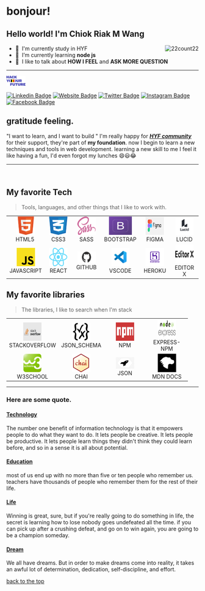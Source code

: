 # bonjour!

## Hello world! I'm  Chiok Riak M Wang

<a href="#22count22-title">
  <img src="https://github-readme-stats.vercel.app/api?username=22count22&show_icons=true&theme=dark&count_private=true&include_all_commits=true"
  alt="22count22" align="right" />
</a>

- :office: &nbsp;I'm currently study in HYF
- :seedling: &nbsp;I’m currently learning **node js**
- :speech_balloon: &nbsp;I like to talk about 
**HOW I FEEL**
 and **ASK MORE QUESTION**

---

<kbd>
  <a href="https://hackyourfuture.be">
  <img alt="HYF logo" width="50" src="./img/HYF.png">
    </a>
 </kbd>


[![Linkedin Badge](https://img.shields.io/badge/-LinkedIn-0e76a8?style=flat-square&logo=Linkedin&logoColor=white)](https://www.linkedin.com/in/chiok-zechariah-08544b1b3/)
[![Website Badge](https://img.shields.io/badge/Website-3b5998?style=flat-square&logo=google-chrome&logoColor=white)](https://22count22.github.io/)
[![Twitter Badge](https://img.shields.io/badge/-Twitter-00acee?style=flat-square&logo=Twitter&logoColor=white)](https://twitter.com/ZChiok)
[![Instagram Badge](https://img.shields.io/badge/-Instagram-e4405f?style=flat-square&logo=Instagram&logoColor=white)](https://instagram.com/chiohmathoat/)
[![Facebook Badge](https://img.shields.io/badge/-Facebook-405fe4?style=flat-square&logo=Facebook&logoColor=white)](https://www.facebook.com/profile.php?id=100007519815651)


## gratitude  feeling.

"I want to learn, and I want to build " I'm really happy for **[_HYF community_](https://hackyourfuture.be)** for their support,  they're part of **my foundation**. now I begin to learn a new techniques and tools in web development. learning a new skill to me I feel it like having a fun, I'd even forgot my lunches :smile::smiley::joy:

---


<br>

<h2 align="left" id="macropower-tech">My favorite Tech</h2>

> Tools, languages, and other things that I like to work with.

<table>
<tr>
    <td align="center" width="96">
      <a href="https://developer.mozilla.org/en-US/docs/Web/Guide/HTML/HTML5">
        <img src="./img/html-logo.png"
        width="48" height="48" alt="HTML5" />
      </a>
      <br>HTML5&nbsp;
    </td>
    <td align="center" width="96">
      <a href="https://developer.mozilla.org/en-US/docs/Web/CSS">
        <img src="./img/css3-logo.png" alt width="48" height="48" alt="css3"/> 
      </a>
      <br>CSS3
    </td>
    <td align="center" width="96">
      <a href="https://sass-lang.com/guide">
        <img src="./img/sass-logo.png" width="48" height="48" alt="sass" />
      </a>
      <br>SASS
          <td align="center"  width="96">
      <a href="https://getbootstrap.com/docs/5.0/getting-started/introduction/">
        <img src="./img/bootstrap-logo.png" alt
        width="60" height="48" alt="bootstrap" />
      </a>
      <br>BOOTSTRAP
    </td>
        <td align="center" width="96">
      <a href="https://www.figma.com/files/team/905469283356933321/class11%2612-4">
        <img src="./img/figma.png" alt width="48" height="48" alt="figma"/> 
      </a>
      <br>FIGMA
    </td>
            <td align="center" width="96">
      <a href="https://lucid.app/users/login#/login?referredProduct=lucidchart">
        <img src="./img/lucid.png" alt width="48" height="48" alt="lucid"/> 
      </a>
      <br>LUCID
    </td>

  </tr>
  <tr>
    <td align="center" width="96">
      <a href="https://developer.mozilla.org/en-US/docs/Web/JavaScript" >
        <img src="./img/JavaScript_logo.png" width="48" height="48" alt="JavaScript" />
      </a>
      <br>JAVASCRIPT
    </td>
    <td align="center" width="96">
      <a href="https://reactjs.org/" >
        <img src="./img/react-logo.png" width="48" height="48" alt="react" />
      </a>
      <br>REACT
    </td>
    <td align="center"  width="96">
      <a href="https://github.com/22count22">
        <img src="./img/github-logo.png"width="48" height="30" alt="github" />
      </a>
      <br>GITHUB
    </td>
        <td align="center"  width="96">
      <a href="https://code.visualstudio.com/docs/introvideos/basics">
        <img src="./img/vscode-logo.jpg" width="48" height="48" alt="vscode" />
      </a>
      <br>VSCODE
    </td>
        <td align="center" width="96">
      <a href="https://www.heroku.com/">
        <img src="./img/heroku.png" alt width="48" height="48" alt="heroku"/> 
      </a>
      <br>HEROKU
    </td>
        <td align="center" width="96">
      <a href="https://www.editorx.com/features/development">
        <img src="./img/editer.jpeg" alt width="48" height="48" alt="editor-x"/> 
      </a>
      <br>EDITOR X
    </td>

  </tr>
</table>
<h2 align="left" id="macropower-tech">My favorite libraries</h2>

> The libraries, I like to search when I'm stack

<table>
<tr>
    <td align="center" width="96">
      <a href="https://stackoverflow.com/search?q=attributes+schema+node+js">
        <img src="./img/stackoverflow-1.png"
        width="48" height="48" alt="stackoverflow" />
      </a>
      <br>STACKOVERFLOW
    </td>
    <td align="center" width="96">
      <a href="https://json-schema.org/">
        <img src="./img/schema.png" alt width="48" height="48" alt="json-schema"/> 
      </a>
      <br>JSON_SCHEMA
    </td>
    <td align="center" width="96">
      <a href="https://www.npmjs.com/package/express">
        <img src="./img/npm.jpeg" width="48" height="48" alt="npm" />
      </a>
      <br>NPM
          <td align="center"  width="96">
      <a href="http://expressjs.com/en/4x/api.html">
        <img src="./img/express-npm.png" alt
        width="48" height="48" alt="express" />
      </a>
      <br>EXPRESS-NPM
    </td>

  </tr>
  <tr>
    <td align="center" width="96">
      <a href="https://www.w3schools.com/about/" >
        <img src="./img/w3school.jpg" width="48" height="48" alt="w3school" />
      </a>
      <br>W3SCHOOL
    </td>
    <td align="center" width="96">
      <a href="https://www.chaijs.com/" >
        <img src="./img/chai.png" width="48" height="48" alt="chai" />
      </a>
      <br>CHAI
    </td>
    <td align="center"  width="96">
      <a href="https://www.jsonschemavalidator.net/">
        <img src="./img/json.jpg"width="48" height="30" alt="json" />
      </a>
      <br>JSON
    </td>
        <td align="center"  width="96">
      <a href="https://developer.mozilla.org/en-US/docs/Web/JavaScript/Reference/Global_Objects/Function/bind">
        <img src="./img/mdn.jpeg" width="48" height="48" alt="mnd" />
      </a>
      <br>MDN DOCS
    </td>
    

  </tr>
</table>

---

### Here are some quote.

#### [Technology](https://home.hackyourfuture.be/)

The number one benefit of information technology is that it empowers people to do what they want to do. It lets people be creative. It lets people be productive. It lets people learn things they didn't think they could learn before, and so in a sense it is all about potential.

#### [Education](https://hackyourfuture.be/)

most of us end up with no more than five or ten  people who remember us. teachers have thousands of people who remember them for the rest of their life.

#### [Life](https://www.reddit.com/)

Winning is great, sure, but if you're really going to do something in life, the secret is learning how to lose nobody goes undefeated all the time. if you can pick up after a  crushing defeat, and go on to win again, you are going to be a champion someday.

#### [Dream](https://hackyourfuture.be/program)

We all have dreams. But in order to make dreams come into reality, it takes an awful lot of determination, dedication, self-discipline, and effort.

[back to the top](#bonjour)
